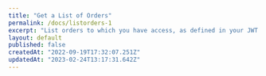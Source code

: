 ```yaml
---
title: "Get a List of Orders"
permalink: /docs/listorders-1
excerpt: "List orders to which you have access, as defined in your JWT."
layout: default
published: false
createdAt: "2022-09-19T17:32:07.251Z"
updatedAt: "2023-02-24T13:17:31.642Z"
---
```

